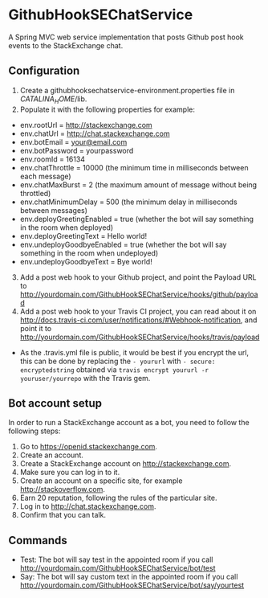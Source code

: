 GithubHookSEChatService
=======================

A Spring MVC web service implementation that posts Github post hook events to the StackExchange chat.

Configuration
-------------

1. Create a githubhooksechatservice-environment.properties file in $CATALINA_HOME$/lib.
2. Populate it with the following properties for example:
 - env.rootUrl = http://stackexchange.com
 - env.chatUrl = http://chat.stackexchange.com
 - env.botEmail = your@email.com
 - env.botPassword = yourpassword
 - env.roomId = 16134
 - env.chatThrottle = 10000 (the minimum time in milliseconds between each message)
 - env.chatMaxBurst = 2 (the maximum amount of message without being throttled)
 - env.chatMinimumDelay = 500 (the minimum delay in milliseconds between messages) 
 - env.deployGreetingEnabled = true (whether the bot will say something in the room when deployed)
 - env.deployGreetingText = Hello world!
 - env.undeployGoodbyeEnabled = true (whether the bot will say something in the room when undeployed)
 - env.undeployGoodbyeText = Bye world!
3. Add a post web hook to your Github project, and point the Payload URL to http://yourdomain.com/GithubHookSEChatService/hooks/github/payload
4. Add a post web hook to your Travis CI project, you can read about it on http://docs.travis-ci.com/user/notifications/#Webhook-notification, and point it to http://yourdomain.com/GithubHookSEChatService/hooks/travis/payload
 - As the .travis.yml file is public, it would be best if you encrypt the url, this can be done by replacing the ```- yoururl``` with ```- secure: encryptedstring``` obtained via ```travis encrypt yoururl -r youruser/yourrepo``` with the Travis gem.

Bot account setup
-----------------

In order to run a StackExchange account as a bot, you need to follow the following steps:

1. Go to https://openid.stackexchange.com.
2. Create an account.
3. Create a StackExchange account on http://stackexchange.com.
4. Make sure you can log in to it.
5. Create an account on a specific site, for example http://stackoverflow.com.
6. Earn 20 reputation, following the rules of the particular site.
7. Log in to http://chat.stackexchange.com.
8. Confirm that you can talk.

Commands
--------

- Test: The bot will say test in the appointed room if you call http://yourdomain.com/GithubHookSEChatService/bot/test
- Say: The bot will say custom text in the appointed room if you call http://yourdomain.com/GithubHookSEChatService/bot/say/yourtest